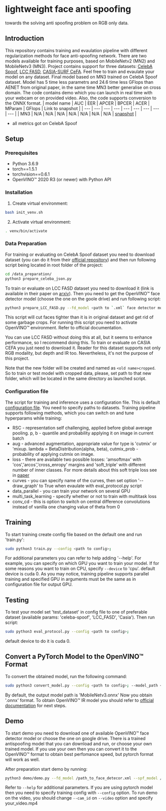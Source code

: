 # lightweight face anti spoofing
towards the solving anti spoofing problem on RGB only data.
## Introduction
This repository contains training and evaulation pipeline with different regularization methods for face anti-spoofing network. There are two models available for training purposes, based on MobileNetv2 (MN2) and MobileNetv3 (MN3). Project contains support for three datasets: [CelebA Spoof](https://github.com/Davidzhangyuanhan/CelebA-Spoof), [LCC FASD](https://csit.am/2019/proceedings/PRIP/PRIP3.pdf), [CASIA-SURF CeFA](https://arxiv.org/pdf/2003.05136.pdf). Feel free to train and evaulate your model on any dataset. Final model based on MN3 trained on CelebA Spoof dataset. Model has 5 time less parametrs and 24.6 time less GFlops than AENET from original paper, in the same time MN3 better generalise on cross domain. The code contains demo which you can launch in real time with your webcam or on provided video. Also, the code supports conversion to the ONNX format.
| model name | AUC | EER | APCER | BPCER | ACER | MParam | GFlops | Link to snapshot |
| --- | --- | --- | --- | --- | --- | --- | --- | --- |
| MN3 | N/A | N/A | N/A | N/A | N/A | N/A | N/A | [snapshot]() |
* all metrics got on CelebA Spoof
## Setup
### Prerequisites

* Python 3.6.9
* torch==1.5.1
* torchvision==0.6.1
* OpenVINO™ 2020 R3 (or newer) with Python API
### Installation

1. Create virtual environment:
```bash
bash init_venv.sh
```

2. Activate virtual environment:
```bash
. venv/bin/activate
```
### Data Preparation
For training or evaluating on CelebA Spoof dataset you need to download dataset (you can do it from their [official repository](https://github.com/Davidzhangyuanhan/CelebA-Spoof)) and then run following script being located in root folder of the project:
```bash
cd /data_preparation/
python3 prepare_celeba_json.py
```
To train or evaluate on LCC FASD dataset you need to download it (link is available in their paper on [arxiv](https://csit.am/2019/proceedings/PRIP/PRIP3.pdf)). Then you need to get the OpenVINO™ face detector model (choose the one on the goole drive) and run following script:
```bash
python3 prepare_LCC_FASD.py --fd_model <path to `.xml` face detector model> --root_dir <path to root dir of LCC_FASD>
```
This script will cut faces tighter than it is in original dataset and get rid of some garbage crops. For running this script you need to activate OpenVINO™ environment. Refer to official documentation.

You can use LCC FASD without doing this at all, but it seems to enhance performance, so I recommend doing this.
To train or evaluate on CASIA CEFA you just need to download it. Reader for this dataset supports not only RGB modality, but depth and IR too. Nevertheless, it's not the purpose of this project.

Note that the new folder will be created and named as `<old name>cropped`. So to train or test model with cropped data, please, set path to that new folder, which will be located in the same directory as launched script.

### Configuration file
The script for training and inference uses a configuration file. This is default [configuration file](./configs/config.py). You need to specify paths to datasets. Training pipeline supports following methods, which you can switch on and tune hyperparams while training:
* RSC - representation self challenging, applied before global average pooling. p, b - quantile and probability applying it on image in current batch
* aug - advanced augmentation, appropriate value for type is 'cutmix' or 'mixup. lambda = BetaDistribution(alpha, beta), cutmix_prob - probability of applying cutmix on image.
* loss - there are available two possible losses: 'amsoftmax' with 'cos','arcos','cross_enropy' margins and 'soft_triple' with different number of inner classes. For more details about this soft triple loss see in [paper](https://arxiv.org/pdf/1909.05235.pdf)
* curves - you can specify name of the curves, then set option '--draw_graph' to True when evaulate with eval_protocol.py script
* data_parallel - you can train your network on several GPU
* multi_task_learning - specify whether or not to train with multitask loss
* conv_cd - this is option to switch on central difference convolutions instead of vanilla one changing value of theta from 0

## Training
To start training create config file based on the default one and run 'train.py':
```bash
sudo python3 train.py --config <path to config>;
```
For additional parameters you can refer to help adding '--help'. For example, you can specify on which GPU you want to train your model. If for some reasons you want to train on CPU, specify `--device` to 'cpu'. default device is cuda 0. As you may notice, training pipeline supports parallel training and specified GPU in arguments must be the same as in configuration file for output GPU.

## Testing
To test your model set 'test_dataset' in config file to one of preferable dataset (available params: 'celeba-spoof', 'LCC_FASD', 'Casia'). Then run script:
```bash
sudo python3 eval_protocol.py --config <path to config>;
```
default device to do it is cuda 0.

## Convert a PyTorch Model to the OpenVINO™ Format
To convert the obtained model, run the following command:
```bash
sudo python3 convert_model.py --config <path to config>; --model_path <path to where save the model>;
```
By default, the output model path is 'MobileNetv3.onnx'
Now you obtain '.onnx' format. To obtain OpenVINO™ IR model you should refer to [official documentation](https://docs.openvinotoolkit.org/latest/openvino_docs_MO_DG_Deep_Learning_Model_Optimizer_DevGuide.html) for next steps.

## Demo
To start demo you need to download one of available OpenVINO™ face detector model or choose the one on google drive. There is a trained antispoofing model that you can download and run, or choose your own trained model. If you use your own then you can convert it to the OpenVINO™ format to obtain best perfomance speed, but pytorch format will work as well.

After preparation start demo by running:
```bash
python3 demo/demo.py --fd_model /path_to_face_detecor.xml --spf_model /path_to_antispoofing_model.xml --cam_id 0;
```
Refer to `--help` for additional parameters. If you are using pytorch model then you need to specify training config with `--config` option. To run demo on the video, you should change `--cam_id` on `--video` option and specify your_video.mp4
